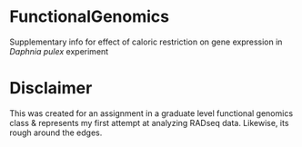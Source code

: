 # FunctionalGenomics
Supplementary info for effect of caloric restriction on gene expression in _Daphnia pulex_ experiment

# Disclaimer
This was created for an assignment in a graduate level functional genomics class & represents my first attempt at analyzing RADseq data.  Likewise, its rough around the edges.
